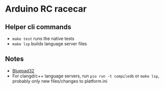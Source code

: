 # Arduino RC racecar

## Helper cli commands

 - `make test` runs the native tests
 - `make lsp` builds language server files

## Notes

 - [Bluepad32](https://github.com/ricardoquesada/bluepad32-arduino)
 - For clangd/c++ language servers, run `pio run -t compiledb` or `make lsp`, probably only new files/changes to platform.ini
